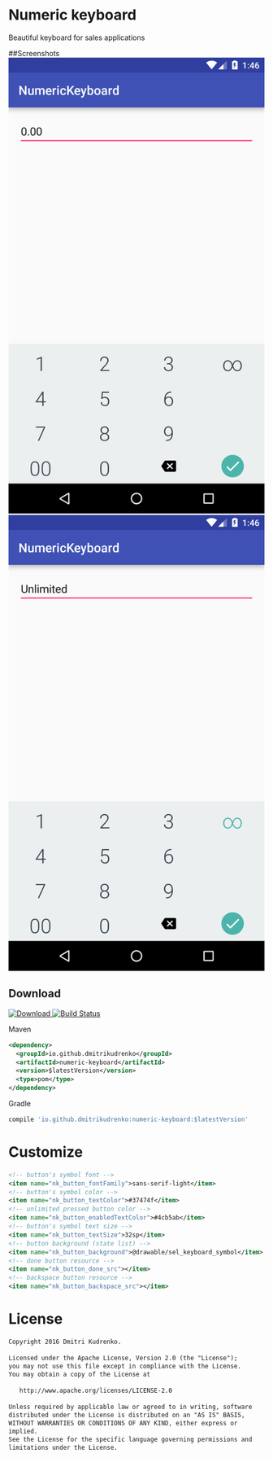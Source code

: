 Numeric keyboard
================

Beautiful keyboard for sales applications

##Screenshots
![Image](https://raw.githubusercontent.com/dmitrikudrenko/Numeric-Keyboard/master/media/screenshot_1.png)
![Image](https://raw.githubusercontent.com/dmitrikudrenko/Numeric-Keyboard/master/media/screenshot_2.png)

Download
--------
[ ![Download](https://api.bintray.com/packages/dmitrikudrenko/maven/Numeric-Keyboard/images/download.svg) ](https://bintray.com/dmitrikudrenko/maven/Numeric-Keyboard/_latestVersion)
[![Build Status](https://travis-ci.org/dmitrikudrenko/Numeric-Keyboard.svg?branch=master)](https://travis-ci.org/dmitrikudrenko/Numeric-Keyboard)

Maven
```xml
<dependency>
  <groupId>io.github.dmitrikudrenko</groupId>
  <artifactId>numeric-keyboard</artifactId>
  <version>$latestVersion</version>
  <type>pom</type>
</dependency>
```

Gradle
```groovy
compile 'io.github.dmitrikudrenko:numeric-keyboard:$latestVersion'
```

Customize
=========
```xml
<!-- button's symbol font -->
<item name="nk_button_fontFamily">sans-serif-light</item>
<!-- button's symbol color -->
<item name="nk_button_textColor">#37474f</item>
<!-- unlimited pressed button color -->
<item name="nk_button_enabledTextColor">#4cb5ab</item>
<!-- button's symbol text size -->
<item name="nk_button_textSize">32sp</item>
<!-- button background (state list) -->
<item name="nk_button_background">@drawable/sel_keyboard_symbol</item>
<!-- done button resource -->
<item name="nk_button_done_src"></item>
<!-- backspace button resource -->
<item name="nk_button_backspace_src"></item>
```

License
=======

    Copyright 2016 Dmitri Kudrenko.

    Licensed under the Apache License, Version 2.0 (the "License");
    you may not use this file except in compliance with the License.
    You may obtain a copy of the License at

       http://www.apache.org/licenses/LICENSE-2.0

    Unless required by applicable law or agreed to in writing, software
    distributed under the License is distributed on an "AS IS" BASIS,
    WITHOUT WARRANTIES OR CONDITIONS OF ANY KIND, either express or implied.
    See the License for the specific language governing permissions and
    limitations under the License.